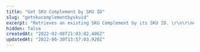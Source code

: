 ```yaml
---
title: "Get SKU Complement by SKU ID"
slug: "getskucomplementbyskuid"
excerpt: "Retrieves an existing SKU Complement by its SKU ID. \r\n\r\n## Response body example\r\n\r\n```json\r\n[\r\n    {\r\n        \"Id\": 61,\r\n        \"SkuId\": 7,\r\n        \"ParentSkuId\": 1,\r\n        \"ComplementTypeId\": 1\r\n    }\r\n]\r\n```"
hidden: false
createdAt: "2022-02-08T21:03:02.406Z"
updatedAt: "2022-06-30T13:57:03.920Z"
---
```

